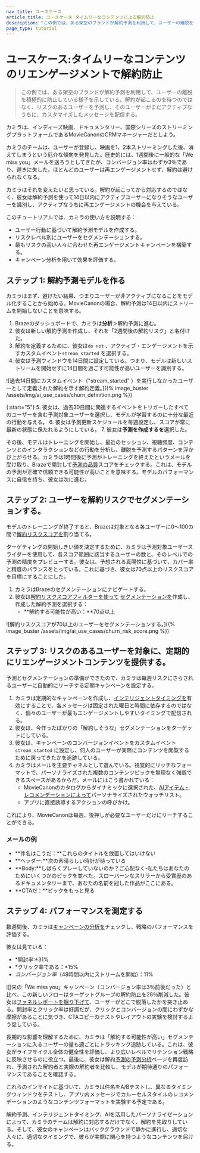 ```yaml
---
nav_title: ユースケース
article_title: ユースケース タイムリーなコンテンツによる解約防止
description: "この例では、ある架空のブランドが解約予測を利用して、ユーザーの離脱を積極的に防止している様子を示している。"
page_type: tutorial
---
```


# ユースケース:タイムリーなコンテンツのリエンゲージメントで解約防止

> この例では、ある架空のブランドが解約予測を利用して、ユーザーの離脱を積極的に防止している様子を示している。解約が起こるのを待つのではなく、リスクのあるユーザーを予測し、そのユーザーがまだアクティブなうちに、カスタマイズしたメッセージを配信する。

カミラは、インディーズ映画、ドキュメンタリー、国際シリーズのストリーミングプラットフォームであるMovieCanonのCRMマネージャーだとしよう。

カミラのチームは、ユーザーが登録し、映画を1、2本ストリーミングした後、消えてしまうという厄介な傾向を発見した。歴史的には、1週間後に一般的な「We miss you」メールを送ろうとしてきたが、コンバージョン率はわずか3％であり、遅きに失した。ほとんどのユーザーは再エンゲージメントせず、解約は避けられなくなる。

カミラはそれを変えたいと思っている。解約が起こってから対応するのではなく、彼女は解約予測を使って14日以内にアクティブユーザーになりそうなユーザーを識別し、アクティブなうちに再エンゲージメントの機会を与えている。

このチュートリアルでは、カミラの使い方を説明する：

- ユーザー行動に基づいて解約予測モデルを作成する。
- リスクレベル別にユーザーをセグメンテーションする。
- 最もリスクの高い人々に合わせた再エンゲージメントキャンペーンを構築する。
- キャンペーン分析を用いて効果を評価する。

## ステップ 1: 解約予測モデルを作る

カミラはまず、避けたい結果、つまりユーザーが非アクティブになることをモデル化することから始める。MovieCanonの場合、解約予測は14日以内にストリームを開始しないことを意味する。

1. Brazeのダッシュボードで、カミラは**分析**＞解約予測に進む。
2. 彼女は新しい解約予測を作成し、それを「2週間後の解約リスク」と名付けた。
3. 解約を定義するために、彼女は`do not` 、アクティブ・エンゲージメントを示すカスタムイベント`stream_started` を選択する。
4. 彼女は予測ウィンドウを14日間に設定している。つまり、モデルは新しいストリームを開始せずに14日間を過ごす可能性が高いユーザーを識別する。

\![過去14日間にカスタムイベント（"stream_started" ）を実行しなかったユーザーとして定義された解約を示す解約定義。]({% image_buster /assets/img/ai_use_cases/churn_definition.png %})

{:start="5"}
5. 彼女は、過去30日間に関連するイベントをトリガーしたすべてのユーザーを含む予測対象ユーザーを選択し、モデルが学習するのに十分な最近の行動を与える。
6. 彼女は予測更新スケジュールを毎週設定し、スコアが常に最新の状態に保たれるようにしている。
7. 彼女は**予測を作成するを**選択した。

その後、モデルはトレーニングを開始し、最近のセッション、視聴頻度、コンテンツとのインタラクションなどの行動を分析し、離脱を予測するパターンを浮かび上がらせる。カミラは1時間後に予測がトレーニングを終えたというメールを受け取り、Brazeで開封して[予測の品質]({{site.baseurl}}/user_guide/brazeai/predictive_events/analytics/#prediction_quality)スコアをチェックする。これは、モデルの予測が正確で信頼できる可能性が高いことを意味する。モデルのパフォーマンスに自信を持ち、彼女は次に進む。

## ステップ 2: ユーザーを解約リスクでセグメンテーションする。

モデルのトレーニングが終了すると、Brazeは対象となる各ユーザーに0～100の間で[解約リスクスコアを]({{site.baseurl}}/user_guide/brazeai/predictive_churn/analytics/#churn_score)割り当てる。 

ターゲティングの開始しきい値を決定するために、カミラは予測対象ユーザースライダーを使用して、各スコア範囲に該当するユーザーの数と、そのレベルでの予測の精度をプレビューする。彼女は、予想される真陽性に基づいて、カバー率と精度のバランスをとっている。これに基づき、彼女は70点以上のリスクスコアを目標にすることにした。 

1. カミラはBrazeのセグメンテーションにナビゲートする。
2. 彼女は[解約リスクスコアフィルターを使って]({{site.baseurl}}/user_guide/engagement_tools/segments/segmentation_filters/#churn-risk-score) [セグメンテーションを]({{site.baseurl}}/user_guide/engagement_tools/segments/creating_a_segment/)作成し、作成した解約予測を選択する：
   - **解約する可能性が高い：**70点以上

\![解約リスクスコアが70以上のユーザーをセグメンテーションする。]({% image_buster /assets/img/ai_use_cases/churn_risk_score.png %})

## ステップ 3: リスクのあるユーザーを対象に、定期的にリエンゲージメントコンテンツを提供する。

予測とセグメンテーションの準備ができたので、カミラは毎週リスクにさらされるユーザーに自動的にリーチする定期キャンペーンを設定する。

1. カミラは定期的なキャンペーンを作成し、[インテリジェントタイミングを]({{site.baseurl}}/user_guide/brazeai/intelligence/intelligent_timing/)有効にすることで、各メッセージは固定された曜日と時間に依存するのではなく、個々のユーザーが最もエンゲージメントしやすいタイミングで配信される。
2. 彼女は、今作ったばかりの「解約しそうな」セグメンテーションをターゲットにしている。
3. 彼女は、キャンペーンのコンバージョンイベントをカスタムイベント`stream_started` に設定し、何人のユーザーが実際にコンテンツを閲覧するために戻ってきたかを追跡している。
4. カミラはメールを主要チャネルとして選んでいる。視覚的にリッチなフォーマットで、パーソナライズされた複数のコンテンツピックを無理なく強調できるスペースがあるからだ。メールにはこう書かれている：
   - MovieCanonのカタログからダイナミックに選択された、[AIアイテム・レコメンデーションによって]({{site.baseurl}}/user_guide/brazeai/recommendations/)パーソナライズされたウォッチリスト。
   - アプリに直接誘導するアクションの呼びかけ。

これにより、MovieCanonは毎週、後押しが必要なユーザーだけにリーチすることができる。

### メールの例

- **件名はこうだ：**これらのタイトルを放置してはいけない
- **ヘッダー:**次の素晴らしい時計が待っている
- **Body:**しばらくプレーしていないのか？ご心配なく-私たちはあなたのためにいくつかのピックを並べた。スローバーンなスリラーから受賞歴のあるドキュメンタリーまで、あなたの名前を冠した作品がここにある。
- **CTAだ：**ピックをもっと見る

## ステップ 4: パフォーマンスを測定する

数週間後、カミラは[キャンペーンの分析を]({{site.baseurl}}/user_guide/message_building_by_channel/email/reporting_and_analytics/email_reporting/)チェックし、戦略のパフォーマンスを評価する。 

彼女は見ている：

- *開封率:*31%
- *クリック率である：*15%
- *コンバージョン率*（48時間以内にストリームを開始）：11%

旧来の「We miss you」キャンペーン（コンバージョン率は3％前後だった）と比べ、この新しいフローはターゲットグループの解約防止を28％削減した。彼女は[ファネルレポートを掘り下げて]({{site.baseurl}}/user_guide/analytics/reporting/funnel_reports/)、ユーザーがどこで脱落したかを突き止める。開封率とクリック率は好調だが、クリックとコンバージョンの間にわずかな摩擦があることに気づき、CTAコピーのテストやレイアウトの実験を検討するよう促している。

長期的な影響を理解するために、カミラは「解約する可能性が高い」セグメンテーションに入るユーザーの量も週ごとにトラッキング追跡している。これは、彼女がライフサイクル全体の健全性を評価し、より広いレベルでリテンション戦略に反映させるのに役立つ。最後に、彼女は解約[予測の予測分析]({{site.baseurl}}/user_guide/brazeai/predictive_churn/analytics/)ページを再度訪れ、予測された解約者と実際の解約者を比較し、モデルが期待通りのパフォーマンスであることを確認する。

これらのインサイトに基づいて、カミラは件名をA/Bテストし、異なるタイミングウィンドウをテストし、アプリ内メッセージでカルーセルスタイルのレコメンデーションのようなコンテンツフォーマットを実験する予定である。

解約予測、インテリジェントタイミング、AIを活用したパーソナライゼーションによって、カミラのチームは解約に対応するだけでなく、解約を先取りしている。そして、彼女のキャンペーンはバックグラウンドで静かに進行し、適切な人々に、適切なタイミングで、彼らが実際に関心を持つようなコンテンツを届ける。
